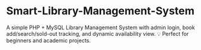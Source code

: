 # Smart-Library-Management-System
A simple PHP + MySQL Library Management System with admin login, book add/search/sold-out tracking, and dynamic availability view. 💡 Perfect for beginners and academic projects.
